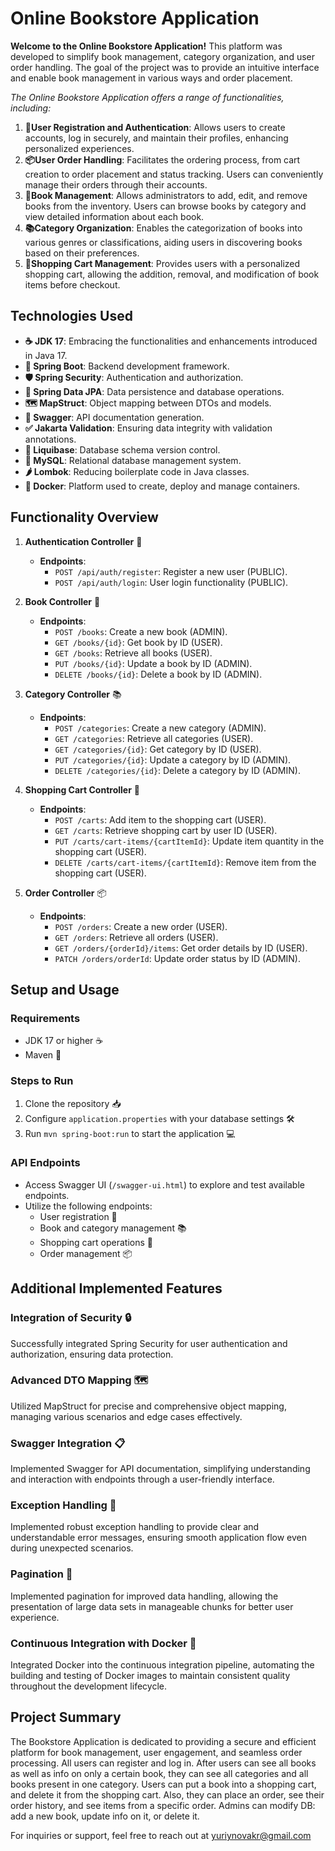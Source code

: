 # Online Bookstore Application

**Welcome to the Online Bookstore Application!**
This platform was developed to simplify book management, category organization, and user order handling.
The goal of the project was to provide an intuitive interface and enable book management in various ways and order placement.

*The Online Bookstore Application offers a range of functionalities, including:*

1. **👤User Registration and Authentication**: Allows users to create accounts, log in securely, and maintain their profiles, enhancing personalized experiences.
2. **📦User Order Handling**: Facilitates the ordering process, from cart creation to order placement and status tracking. Users can conveniently manage their orders through their accounts.
3. **📘Book Management**: Allows administrators to add, edit, and remove books from the inventory. Users can browse books by category and view detailed information about each book.
4. **📚Category Organization**: Enables the categorization of books into various genres or classifications, aiding users in discovering books based on their preferences.
5. **🛒Shopping Cart Management**: Provides users with a personalized shopping cart, allowing the addition, removal, and modification of book items before checkout.


## Technologies Used
- **☕️ JDK 17**: Embracing the functionalities and enhancements introduced in Java 17.
- **🍃 Spring Boot**: Backend development framework.
- **🛡️ Spring Security**: Authentication and authorization.
- **💾 Spring Data JPA**: Data persistence and database operations.
- **🗺️ MapStruct**: Object mapping between DTOs and models.
- **📘 Swagger**: API documentation generation.
- **✅ Jakarta Validation**: Ensuring data integrity with validation annotations.
- **🔄 Liquibase**: Database schema version control.
- **🐬 MySQL**: Relational database management system.
- **🌶️ Lombok️**: Reducing boilerplate code in Java classes.
- **🐳 Docker**: Platform used to create, deploy and manage containers.

## Functionality Overview

1. **Authentication Controller** 👤
   - **Endpoints**:
      - `POST /api/auth/register`: Register a new user (PUBLIC).
      - `POST /api/auth/login`: User login functionality (PUBLIC).
        
2. **Book Controller** 📘
    - **Endpoints**:
       - `POST /books`: Create a new book (ADMIN).
       - `GET /books/{id}`: Get book by ID (USER).
       - `GET /books`: Retrieve all books (USER).
       - `PUT /books/{id}`: Update a book by ID (ADMIN).
       - `DELETE /books/{id}`: Delete a book by ID (ADMIN).

3. **Category Controller** 📚
    - **Endpoints**:
       - `POST /categories`: Create a new category (ADMIN).
       - `GET /categories`: Retrieve all categories (USER).
       - `GET /categories/{id}`: Get category by ID (USER).
       - `PUT /categories/{id}`: Update a category by ID (ADMIN).
       - `DELETE /categories/{id}`: Delete a category by ID (ADMIN).

4. **Shopping Cart Controller** 🛒
   - **Endpoints**:
      - `POST /carts`: Add item to the shopping cart (USER).
      - `GET /carts`: Retrieve shopping cart by user ID (USER).
      - `PUT /carts/cart-items/{cartItemId}`: Update item quantity in the shopping cart (USER).
      - `DELETE /carts/cart-items/{cartItemId}`: Remove item from the shopping cart (USER).

5. **Order Controller** 📦
    - **Endpoints**:
       - `POST /orders`: Create a new order (USER).
       - `GET /orders`: Retrieve all orders (USER).
       - `GET /orders/{orderId}/items`: Get order details by ID (USER).
       - `PATCH /orders/orderId`: Update order status by ID (ADMIN).


## Setup and Usage

### Requirements
- JDK 17 or higher ☕️
- Maven 🚀

### Steps to Run
1. Clone the repository 📥
2. Configure `application.properties` with your database settings 🛠️
3. Run `mvn spring-boot:run` to start the application 💻

### API Endpoints
- Access Swagger UI (`/swagger-ui.html`) to explore and test available endpoints.
- Utilize the following endpoints:
    - User registration 📝
    - Book and category management 📚
    - Shopping cart operations 🛒
    - Order management 📦

## Additional Implemented Features

### Integration of Security 🔒
Successfully integrated Spring Security for user authentication and authorization, ensuring data protection.

### Advanced DTO Mapping 🗺️
Utilized MapStruct for precise and comprehensive object mapping, managing various scenarios and edge cases effectively.

### Swagger Integration 📋
Implemented Swagger for API documentation, simplifying understanding and interaction with endpoints through a user-friendly interface.

### Exception Handling 🚩
Implemented robust exception handling to provide clear and understandable error messages, ensuring smooth application flow even during unexpected scenarios.

### Pagination 📖
Implemented pagination for improved data handling, allowing the presentation of large data sets in manageable chunks for better user experience.

### Continuous Integration with Docker 🐳
Integrated Docker into the continuous integration pipeline, automating the building and testing of Docker images to maintain consistent quality throughout the development lifecycle.

## Project Summary

The Bookstore Application is dedicated to providing a secure and efficient platform for book management, user engagement, and seamless order processing.
All users can register and log in. After users can see all books as well as info on only
a certain book, they can see all categories and all books present in one category.
Users can put a book into a shopping cart, and delete it from the shopping cart. Also, they can place an order, see their order history, and see items from a specific order.
Admins can modify DB: add a new book, update info on it, or delete it.

For inquiries or support, feel free to reach out at yuriynovakr@gmail.com